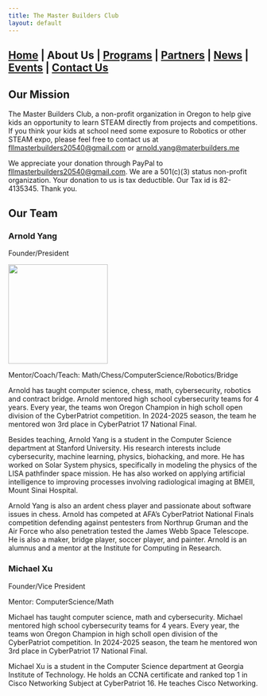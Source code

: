 ```yaml
---
title: The Master Builders Club
layout: default
---
```


## [Home](./index.html) | **About Us** | [Programs](./programs.html) | [Partners](./partners.html) | [News](./news.html) | [Events](./events.html) | [Contact Us](./contacts.html)

## Our Mission

The Master Builders Club, a non-profit organization in Oregon to help give kids an opportunity to learn STEAM directly from projects and competitions. If you think your kids at school need some exposure to Robotics or other STEAM expo, please feel free to contact us at fllmasterbuilders20540@gmail.com or arnold.yang@materbuilders.me

We appreciate your donation through PayPal to fllmasterbuilders20540@gmail.com. We are a 501(c)(3) status non-profit organization. Your donation to us is tax deductible. Our Tax id is 82-4135345. Thank you.

## Our Team

### Arnold Yang 
Founder/President

<img src="https://github.com/user-attachments/assets/2924ad64-5978-4b34-8a54-e8b0d467613b" width="200"/>

Mentor/Coach/Teach: Math/Chess/ComputerScience/Robotics/Bridge

Arnold has taught computer science, chess, math, cybersecurity, robotics and contract bridge. Arnold mentored high school cybersecurity teams for 4 years. Every year, the teams won Oregon Champion in high scholl open division of the CyberPatriot competition. In 2024-2025 season, the team he mentored won 3rd place in CyberPatriot 17 National Final.

Besides teaching, Arnold Yang is a student in the Computer Science department at Stanford University. His research interests include cybersecurity, machine learning, physics, biohacking, and more. He has worked on Solar System physics, specifically in modeling the physics of the LISA pathfinder space mission. He has also worked on applying artificial intelligence to improving processes involving radiological imaging at BMEII, Mount Sinai Hospital. 

Arnold Yang is also an ardent chess player and passionate about software issues in chess. Arnold has competed at AFA’s CyberPatriot National Finals competition defending against pentesters from Northrup Gruman and the Air Force who also penetration tested the James Webb Space Telescope. He is also a maker, bridge player, soccer player, and painter. Arnold is an alumnus and a mentor at the Institute for Computing in Research.


### Michael Xu
Founder/Vice President

Mentor: ComputerScience/Math

Michael has taught computer science, math and cybersecurity. Michael mentored high school cybersecurity teams for 4 years. Every year, the teams won Oregon Champion in high scholl open division of the CyberPatriot competition. In 2024-2025 season, the team he mentored won 3rd place in CyberPatriot 17 National Final.

Michael Xu is a student in the Computer Science department at Georgia Institute of Technology. He holds an CCNA certificate and ranked top 1 in Cisco Networking Subject at CyberPatriot 16. He teaches Cisco Networking. 

